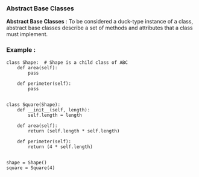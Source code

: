 ### Abstract Base Classes

**Abstract Base Classes** : To be considered a duck-type instance of a class, abstract base classes describe a set of methods and attributes that a class must implement.

### Example : 

```
class Shape:  # Shape is a child class of ABC
    def area(self):
        pass

    def perimeter(self):
        pass


class Square(Shape):
    def __init__(self, length):
        self.length = length

    def area(self):
        return (self.length * self.length)

    def perimeter(self):
        return (4 * self.length)


shape = Shape()
square = Square(4)
```
